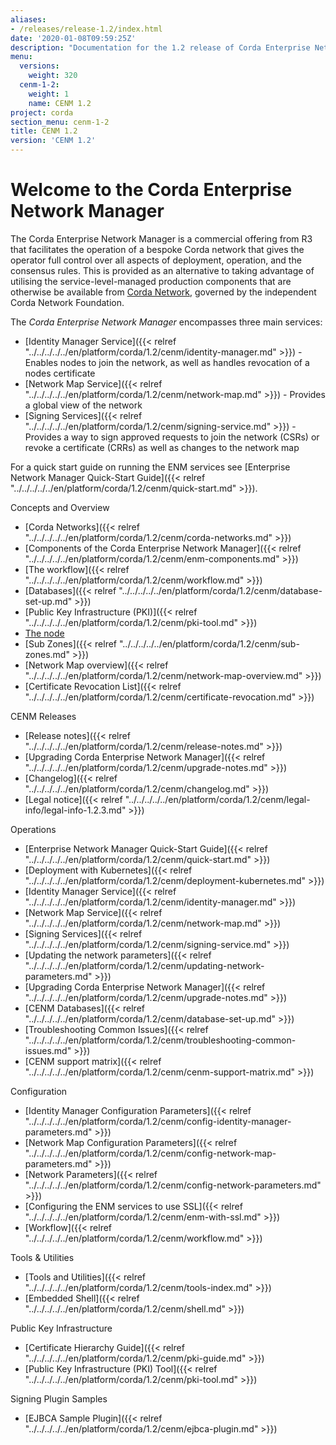 ```yaml
---
aliases:
- /releases/release-1.2/index.html
date: '2020-01-08T09:59:25Z'
description: "Documentation for the 1.2 release of Corda Enterprise Network Manager (CENM)"
menu:
  versions:
    weight: 320
  cenm-1-2:
    weight: 1
    name: CENM 1.2
project: corda
section_menu: cenm-1-2
title: CENM 1.2
version: 'CENM 1.2'
---
```



# Welcome to the Corda Enterprise Network Manager

The Corda Enterprise Network Manager is a commercial offering from R3 that facilitates the operation of a bespoke
Corda network that gives the operator full control over all aspects of deployment, operation, and the consensus rules.
This is provided as an alternative to taking advantage of utilising the service-level-managed production components
that are otherwise be available from [Corda Network](https://corda.network), governed by the independent
Corda Network Foundation.

The *Corda Enterprise Network Manager* encompasses three main services:


* [Identity Manager Service]({{< relref "../../../../../en/platform/corda/1.2/cenm/identity-manager.md" >}}) - Enables nodes to join the network, as well as handles revocation of a nodes certificate
* [Network Map Service]({{< relref "../../../../../en/platform/corda/1.2/cenm/network-map.md" >}}) - Provides a global view of the network
* [Signing Services]({{< relref "../../../../../en/platform/corda/1.2/cenm/signing-service.md" >}}) - Provides a way to sign approved requests to join the network (CSRs) or revoke a certificate
(CRRs) as well as changes to the network map

For a quick start guide on running the ENM services see [Enterprise Network Manager Quick-Start Guide]({{< relref "../../../../../en/platform/corda/1.2/cenm/quick-start.md" >}}).


Concepts and Overview

* [Corda Networks]({{< relref "../../../../../en/platform/corda/1.2/cenm/corda-networks.md" >}})
* [Components of the Corda Enterprise Network Manager]({{< relref "../../../../../en/platform/corda/1.2/cenm/enm-components.md" >}})
* [The workflow]({{< relref "../../../../../en/platform/corda/1.2/cenm/workflow.md" >}})
* [Databases]({{< relref "../../../../../en/platform/corda/1.2/cenm/database-set-up.md" >}})
* [Public Key Infrastructure (PKI)]({{< relref "../../../../../en/platform/corda/1.2/cenm/pki-tool.md" >}})
* [The node](../../../../../en/platform/corda/1.2/cenm/network-map.html#node-certificate-revocation-checking)
* [Sub Zones]({{< relref "../../../../../en/platform/corda/1.2/cenm/sub-zones.md" >}})
* [Network Map overview]({{< relref "../../../../../en/platform/corda/1.2/cenm/network-map-overview.md" >}})
* [Certificate Revocation List]({{< relref "../../../../../en/platform/corda/1.2/cenm/certificate-revocation.md" >}})




CENM Releases

* [Release notes]({{< relref "../../../../../en/platform/corda/1.2/cenm/release-notes.md" >}})
* [Upgrading Corda Enterprise Network Manager]({{< relref "../../../../../en/platform/corda/1.2/cenm/upgrade-notes.md" >}})
* [Changelog]({{< relref "../../../../../en/platform/corda/1.2/cenm/changelog.md" >}})
* [Legal notice]({{< relref "../../../../../en/platform/corda/1.2/cenm/legal-info/legal-info-1.2.3.md" >}})




Operations

* [Enterprise Network Manager Quick-Start Guide]({{< relref "../../../../../en/platform/corda/1.2/cenm/quick-start.md" >}})
* [Deployment with Kubernetes]({{< relref "../../../../../en/platform/corda/1.2/cenm/deployment-kubernetes.md" >}})
* [Identity Manager Service]({{< relref "../../../../../en/platform/corda/1.2/cenm/identity-manager.md" >}})
* [Network Map Service]({{< relref "../../../../../en/platform/corda/1.2/cenm/network-map.md" >}})
* [Signing Services]({{< relref "../../../../../en/platform/corda/1.2/cenm/signing-service.md" >}})
* [Updating the network parameters]({{< relref "../../../../../en/platform/corda/1.2/cenm/updating-network-parameters.md" >}})
* [Upgrading Corda Enterprise Network Manager]({{< relref "../../../../../en/platform/corda/1.2/cenm/upgrade-notes.md" >}})
* [CENM Databases]({{< relref "../../../../../en/platform/corda/1.2/cenm/database-set-up.md" >}})
* [Troubleshooting Common Issues]({{< relref "../../../../../en/platform/corda/1.2/cenm/troubleshooting-common-issues.md" >}})
* [CENM support matrix]({{< relref "../../../../../en/platform/corda/1.2/cenm/cenm-support-matrix.md" >}})




Configuration

* [Identity Manager Configuration Parameters]({{< relref "../../../../../en/platform/corda/1.2/cenm/config-identity-manager-parameters.md" >}})
* [Network Map Configuration Parameters]({{< relref "../../../../../en/platform/corda/1.2/cenm/config-network-map-parameters.md" >}})
* [Network Parameters]({{< relref "../../../../../en/platform/corda/1.2/cenm/config-network-parameters.md" >}})
* [Configuring the ENM services to use SSL]({{< relref "../../../../../en/platform/corda/1.2/cenm/enm-with-ssl.md" >}})
* [Workflow]({{< relref "../../../../../en/platform/corda/1.2/cenm/workflow.md" >}})




Tools & Utilities

* [Tools and Utilities]({{< relref "../../../../../en/platform/corda/1.2/cenm/tools-index.md" >}})
* [Embedded Shell]({{< relref "../../../../../en/platform/corda/1.2/cenm/shell.md" >}})




Public Key Infrastructure

* [Certificate Hierarchy Guide]({{< relref "../../../../../en/platform/corda/1.2/cenm/pki-guide.md" >}})
* [Public Key Infrastructure (PKI) Tool]({{< relref "../../../../../en/platform/corda/1.2/cenm/pki-tool.md" >}})




Signing Plugin Samples

* [EJBCA Sample Plugin]({{< relref "../../../../../en/platform/corda/1.2/cenm/ejbca-plugin.md" >}})
